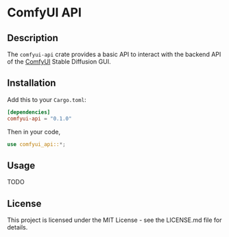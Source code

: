 # ComfyUI API

## Description

The `comfyui-api` crate provides a basic API to interact with the backend API of the
[ComfyUI](https://github.com/comfyanonymous/ComfyUI) Stable Diffusion GUI.

## Installation

Add this to your `Cargo.toml`:

```toml
[dependencies]
comfyui-api = "0.1.0"
```

Then in your code,

```rust
use comfyui_api::*;
```

## Usage

TODO

## License

This project is licensed under the MIT License - see the LICENSE.md file for details.